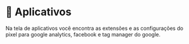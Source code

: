 # 📲 Aplicativos

Na tela de aplicativos você encontra as extensões e as configurações do pixel para google analytics, facebook e tag manager do google.